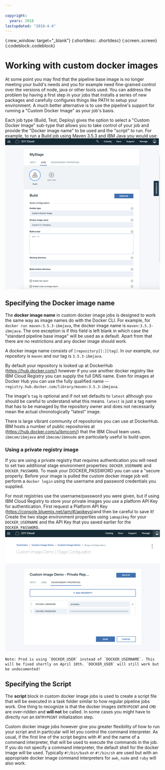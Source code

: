 ```yaml
---

copyright:
  years: 2018
lastupdated: "2018-4-4"
---
```

<!-- Copyright info at top of file: REQUIRED
    The copyright info is YAML content that must occur at the top of the MD file, before attributes are listed.
    It must be surrounded by 3 dashes.
    The value "years" can contain just one year or a two years separated by a comma. (years: 2014, 2016)
    Indentation as per the previous template must be preserved.
-->

{:new_window: target="_blank"}
{:shortdesc: .shortdesc}
{:screen:.screen}
{:codeblock:.codeblock}

# Working with custom docker images

At some point you may find that the pipeline base image is no longer meeting your build's needs and you for example need
fine-grained control over the versions of node, java or other tools used. You can address the problem by having a
first step in your jobs that installs a series of new packages and carefully configures things like PATH to setup your
environment. A much better alternative is to use the pipeline's support for running a "Custom Docker Image" as
your job's basis.

Each job type (Build, Test, Deploy) gives the option to select a "Custom Docker Image" sub-type that allows you to
take control of your job and provide the "Docker image name" to be used and the "script" to run. For example, to run
a Build job using Maven 3.5.3 and IBM Java you would use:
![Maven build with custom image](images/custom-image-maven-build.png "maven build with custom image")


## Specifying the Docker image name

The **docker image name** in custom docker image jobs is designed to work the same way as image names do with the Docker CLI. For example, for `docker run maven:3.5.3-ibmjava`, the docker image name is `maven:3.5.3-ibmjava`. The one exception is if this field is left blank in which case the "standard pipeline base image" will be used as a default. Apart from that there are no restrictions and any docker image should work.

A docker image name consists of `[repository][:][tag]`. In our example, our repository is `maven` and our tag is `3.5.3-ibmjava`. 

By default your repository is looked up at DockerHub (https://hub.docker.com/) however if you use another docker registry like IBM Cloud Registry you can supply the full DNS name. Even for images at Docker Hub you can use the fully qualified name -- `registry.hub.docker.com/library/maven:3.5.3-ibmjava`.

The image's `tag` is optional and if not set defaults to `latest` although you should be careful to understand what this means. `latest` is just a tag name that has to be managed by the repository owner and does not necessarily mean the actual chronologically "latest" image.

There is large vibrant community of repositories you can use at DockerHub. IBM hosts a number of public repositories at  (https://hub.docker.com/u/ibmcom/) that the IBM Cloud team uses. `ibmcom/ibmjava` and `ibmcom/ibmnode` are particularly useful to build upon. 

### Using a private registry image ###

If you are using a private registry that requires authentication you will need to set two additional stage environment properties: `DOCKER_USERNAME` and `DOCKER_PASSWORD`. To mask your DOCKER_PASSWORD you can use a "secure property. Before your image is pulled the custom docker image job will perform a `docker login` using the username and password credentials you supplied.

For most registries use the username/password you were given, but if using IBM Cloud Registry to store your private images you use a platform API Key for authentication. First request a Platform API Key (https://console.bluemix.net/iam/#/apikeys)and then be careful to save it! Create the two stage environment properties using `iamapikey` for your `DOCKER_USERNAME` and the API Key that you saved earlier for the `DOCKER_PASSWORD`.
![IBM Cloud Registry credentials](images/custom-image-private-repository.png "IBM Cloud Registry credentials")
```
Note: Prod is using `DOCKER_USER` instead of `DOCKER_USERNAME`. This will be fixed shortly on April 10th. `DOCKER_USER` will still work but be undocumented!
```

## Specifying the Script ##

The **script** block in custom docker image jobs is used to create a script file that will be executed in a task folder
similar to how regular pipeline jobs work. One thing to recognize is that the docker images `ENTRYPOINT` and `CMD` are over-ridden and **will not** be called. In some cases you might have to directly run an `ENTRYPOINT` initialization step.

Custom docker image jobs however give you greater flexibility of how to run your script and in particular will let you control the command interpreter. As usual, if the first line of the script begins with #! and the name of a command interpreter, that will be used to execute the commands in the job. If you do not specify a command interpreter, the default shell for the docker image will be used. Typically `#!/bin/bash` or `#!/bin/sh` are used but with an appropriate docker image command interpreters for `awk`, `node` and `ruby` will also work.




